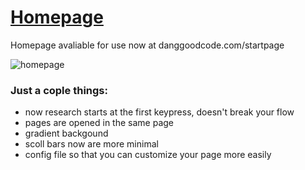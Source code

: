 # [Homepage](https://danggoodcode.com/startpage)
Homepage avaliable for use now at danggoodcode.com/startpage

![homepage](https://i.redd.it/cbnzq36zj3601.gif)


### Just a cople things:
- now research starts at the first keypress, doesn't break your flow
- pages are opened in the same page
- gradient backgound
- scoll bars now are more minimal
- config file so that you can customize your page more easily

